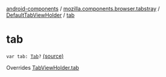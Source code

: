 [android-components](../../index.md) / [mozilla.components.browser.tabstray](../index.md) / [DefaultTabViewHolder](index.md) / [tab](./tab.md)

# tab

`var tab: `[`Tab`](../../mozilla.components.concept.tabstray/-tab/index.md)`?` [(source)](https://github.com/mozilla-mobile/android-components/blob/master/components/browser/tabstray/src/main/java/mozilla/components/browser/tabstray/TabViewHolder.kt#L53)

Overrides [TabViewHolder.tab](../-tab-view-holder/tab.md)

